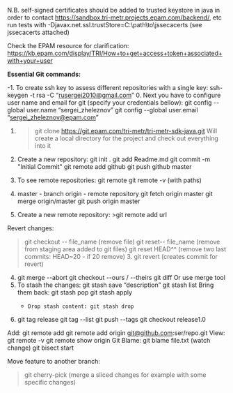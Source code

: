 N.B. self-signed certificates should be added to trusted keystore in java in order to contact https://sandbox.tri-metr.projects.epam.com/backend/, etc
run tests with -Djavax.net.ssl.trustStore=C:\path\to\jssecacerts
(see jssecacerts attached)

Check the EPAM resource for clarification: https://kb.epam.com/display/TRI/How+to+get+access+token+associated+with+your+user

**Essential Git commands:**

-1. To create ssh key to assess different repositories with a single key:
ssh-keygen -t rsa -C “rusergei2010@gmail.com”
0. Next you have to configure user name and email for git (specify your credentials bellow):
git config --global user.name “sergei_zheleznov”
git config --global user.email “sergei_zheleznov@epam.com”

1. >git clone https://git.epam.com/tri-metr/tri-metr-sdk-java.git
Will create a local directory for the project and check out everything into it

2. Create a new repository:
git init .
git add Readme.md
git commit -m "Initial Commit" 
git remote add github <project url> 
git push github master
3. To see remote repositories: 
git remote 
git remote -v (with paths)
4. master - branch
    origin - remote repository
    git fetch origin master
    git merge origin/master
    git push origin master
5. Create a new remote repository: >git remote add <name> url

Revert changes:
>git checkout -- file_name (remove file)
>git reset-- file_name (remove from staging area added to git files)
>git reset HEAD^^ (remove two last commits: HEAD~20 - if 20 remove)
	3. git revert <sha>      (creates commit for revert)
4. git merge --abort
    git checkout --ours / --theirs
    git diff
    Or use merge tool
5. To stash the changes:
git stash save “description”
git stash list
Bring them back: 
git stash pop
git stash apply
      -     Drop stash content: git stash drop
6. git tag release
    git tag --list
git push --tags
git checkout release1.0

Add:
git remote add <name> <url>
git remote add origin git@github.com:ser/repo.git
View:
	git remote -v
	git remote show origin
Git Blame:
	git blame file.txt (watch change)
	git bisect start

Move feature to another branch:
> git cherry-pick <sha1>    (merge a sliced changes for example with some specific changes)
